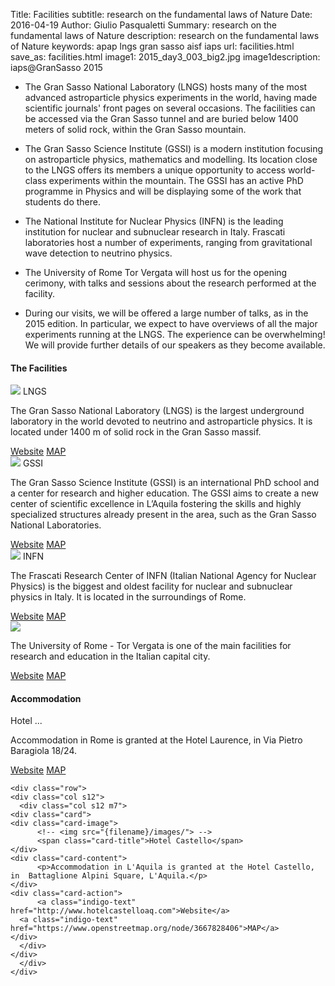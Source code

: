 Title: Facilities
subtitle: research on the fundamental laws of Nature
Date: 2016-04-19
Author: Giulio Pasqualetti
Summary: research on the fundamental laws of Nature
description: research on the fundamental laws of Nature
keywords: apap lngs gran sasso aisf iaps
url: facilities.html
save_as: facilities.html
image1: 2015_day3_003_big2.jpg
image1description: iaps@GranSasso 2015


<!-- <div class="section"> -->
<!--   <div class="row"> -->
<!--     <div class="col s12"> -->
<!--       <\!-- <h3>Guest speakers</h3> -\-> -->
<!--       <p class="align-left"> -->
<!--
* During the event, we will visit the ENEA laboratories in Frascati, where we will visit the Laser ABC experiment, which explores the conditions required for inertial confinement fusion and other extreme states of matter. We hope to be able to visit the Frascati Tokamak Upgrade magnetic confinement fusion facility as well, just a few steps away.
-->

* The Gran Sasso National Laboratory (LNGS) hosts many of the most advanced astroparticle physics experiments in the world, having made scientific journals' front pages on several occasions. The facilities can be accessed via the Gran Sasso tunnel and are buried below 1400 meters of solid rock, within the Gran Sasso mountain.


* The Gran Sasso Science Institute (GSSI) is a modern institution focusing on astroparticle physics, mathematics and modelling. Its location close to the LNGS offers its members a unique opportunity to access world-class experiments within the mountain. The GSSI has an active PhD programme in Physics and will be displaying some of the work that students do there.

* The National Institute for Nuclear Physics (INFN) is the leading institution for nuclear and subnuclear research in Italy.  Frascati laboratories host a number of experiments, ranging from gravitational wave detection to neutrino physics.  

* The University of Rome Tor Vergata will host us for the opening cerimony, with talks and sessions about the research performed at the facility.

* During our visits, we will be offered a large number of talks, as in the 2015 edition. In particular, we expect to have overviews of all the major experiments running at the LNGS. The experience can be overwhelming! We will provide further details of our speakers as they become available.<!-- </p> -->
  <!--   </div> -->
  <!-- </div> -->


<div class="section">

  <h4>The Facilities</h4>

  <div class="row">
    <div class="col s12">
      <div class="col s12 m7">
	<div class="card">
	  <div class="card-image">
            <img src="{filename}/images/2015_day3_001_2.jpg">
            <span class="card-title">LNGS</span>
	  </div>
	  <div class="card-content">
            <p>The Gran Sasso National Laboratory (LNGS) is the largest underground laboratory in the world devoted to neutrino and astroparticle physics.
	      It is located under 1400 m of solid rock in the Gran Sasso massif. </p>
	  </div>
	  <div class="card-action">
            <a class="indigo-text" href="https://www.lngs.infn.it/en">Website</a>
	    <a class="indigo-text" href="https://goo.gl/maps/YJG4YTQ88F12">MAP</a>
	  </div>
	</div>
      </div>
    </div>
  </div>
  <div class="row">
    <div class="col s12">
      <div class="col s12 m7">
	<div class="card">
	  <div class="card-image">
            <img src="{filename}/images/2015_day4_006_2.jpg">
            <span class="card-title">GSSI</span>
	  </div>
	  <div class="card-content">
	    <p>The Gran Sasso Science Institute (GSSI) is an international PhD school and a center for research and higher education. The GSSI aims to create a new center of scientific excellence in L’Aquila fostering the skills and highly specialized structures already present in the area, such as the Gran Sasso National Laboratories.</p>
	  </div>
	  <div class="card-action">
            <a class="indigo-text" href="http://www.gssi.infn.it/">Website</a>
	    <a class="indigo-text" href="https://www.google.com/maps/place/GSSI/@42.3445645,13.3943675,17z/data=!3m1!4b1!4m2!3m1!1s0x132fd2572a27c577:0x40ec1aa355f4d1f3?hl=en">MAP</a>
	  </div>
	</div>
      </div>
    </div>
  </div>
  <div class="row">
    <div class="col s12">
      <div class="col s12 m7">
	<div class="card">
	  <div class="card-image">
            <img src="{filename}/images/DAFNE.jpg">
            <span class="card-title">INFN</span>
	  </div>
	  <div class="card-content">
            <p>The Frascati Research Center of INFN (Italian National Agency for Nuclear Physics) is the biggest and oldest facility for nuclear and subnuclear physics in Italy. It is located in the surroundings of Rome. </p>
	  </div>
	  <div class="card-action">
            <a class="indigo-text" href="http://w3.lnf.infn.it/?lang=en">Website</a>
	    <a class="indigo-text" href="https://www.openstreetmap.org/way/312148749#map=16/41.8170/12.6741">MAP</a>
	  </div>
	</div>
      </div>
    </div>
  </div>

  <div class="row">
    <div class="col s12">
      <div class="col s12 m7">
	<div class="card">
	  <div class="card-image">
            <img src="{filename}/images/sponsors/logo_tor_vergata.jpg">
            <!-- <span class="card-title">University of Rome Tor Vergata</span> -->
	  </div>
	  <div class="card-content">
            <p>The University of Rome - Tor Vergata is one of the main facilities for research and education in the Italian capital city.</p>
	  </div>
	  <div class="card-action">
            <a class="indigo-text" href="https://www.fisica.uniroma2.it/en">Website</a>
	    <a class="indigo-text" href="https://www.openstreetmap.org/search?query=41.85362%2C12.60546#map=17/41.85362/12.60546">MAP</a>
	  </div>
	</div>
      </div>
    </div>
  </div>
</div>

<div>
  <h4>Accommodation</h4>

  <div class="row">
  <div class="col s12">
    <div class="col s12 m7">
  <div class="card">
    <div class="card-image">
          <!-- <img src="{filename}/images/"> -->
          <span class="card-title">Hotel ...</span>
    </div>
    <div class="card-content">
          <p>Accommodation in Rome is granted at the Hotel Laurence, in Via Pietro Baragiola 18/24.</p>
    </div>
    <div class="card-action">
          <a class="indigo-text" href="http://www.hotellaurence.com">Website</a>
      <a class="indigo-text" href="https://www.openstreetmap.org/way/420910200#map=18/41.84938/12.62288">MAP</a>
    </div>
  </div>
    </div>
  </div>
</div>

    <div class="row">
    <div class="col s12">
      <div class="col s12 m7">
  	<div class="card">
    <div class="card-image">
          <!-- <img src="{filename}/images/"> -->
          <span class="card-title">Hotel Castello</span>
    </div>
    <div class="card-content">
          <p>Accommodation in L'Aquila is granted at the Hotel Castello, in  Battaglione Alpini Square, L'Aquila.</p>
    </div>
    <div class="card-action">
          <a class="indigo-text" href="http://www.hotelcastelloaq.com">Website</a>
      <a class="indigo-text" href="https://www.openstreetmap.org/node/3667828406">MAP</a>
    </div>
  	  </div>
  	</div>
      </div>
    </div>
  </div>

</div>
